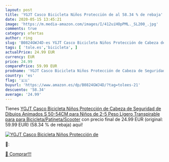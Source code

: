 ```yaml
---
layout: post
title: 'YGJT Casco Bicicleta Niños Protección de al 58.34 % de rebaja'
date: 2020-05-15 13:45:21
image: 'https://m.media-amazon.com/images/I/412uiHOpPML._SL200_.jpg'
comments: true
category: ofertas
author: ring
slug: 'B0824GWJ4D-es YGJT Casco Bicicleta Niños Protección de Cabeza de...'
tags: [ 'tole.es','bicicleta', ]
actualPrice: 24.99 EUR
currency: EUR
price: 24.99
comparePrice: 59.99 EUR
prodname: 'YGJT Casco Bicicleta Niños Protección de Cabeza de Seguridad de Dibujos Animados S 50-54CM para Niños de 2-5 Peso Ligero Transpirable para para Bicicleta/Patineta/Scooter'
country: 'es'
flag: '🇪🇸'
buyurl: 'https://www.amazon.es/dp/B0824GWJ4D/?tag=tolees-21'
descuento: '58.34'
average: '24.99'
---
```


Tienes [YGJT Casco Bicicleta Niños Protección de Cabeza de Seguridad de Dibujos Animados S 50-54CM para Niños de 2-5 Peso Ligero Transpirable para para Bicicleta/Patineta/Scooter](https://www.amazon.es/dp/B0824GWJ4D/?tag=tolees-21) con precio final de  24.99 EUR (original: 59.99 EUR) (58.34 %  de rebaja) aqui!

[![YGJT Casco Bicicleta Niños Protección de](https://m.media-amazon.com/images/I/412uiHOpPML._SL200_.jpg)](https://www.amazon.es/dp/B0824GWJ4D/?tag=tolees-21)

🔎:


[🛒 Comprar!!!](https://www.amazon.es/dp/B0824GWJ4D/?tag=tolees-21)
